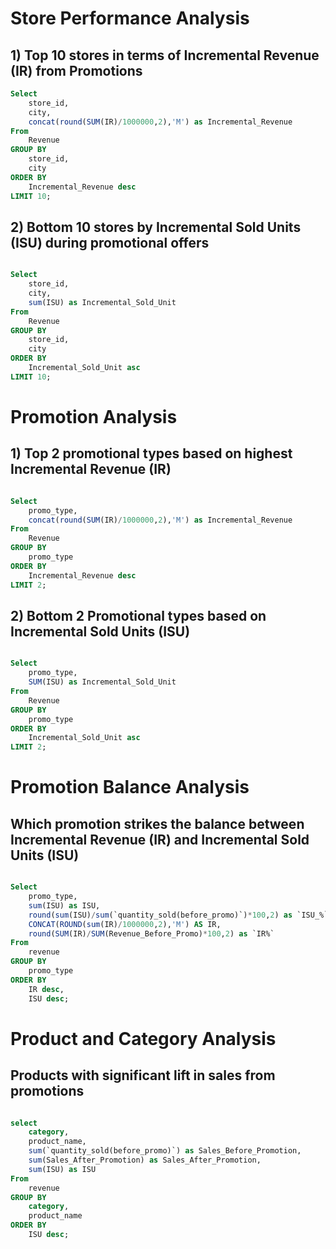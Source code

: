 # Store Performance Analysis

## 1) Top 10 stores in terms of Incremental Revenue (IR) from Promotions

```sql
Select 
    store_id,
    city,
    concat(round(SUM(IR)/1000000,2),'M') as Incremental_Revenue
From 
    Revenue
GROUP BY 
    store_id,
    city
ORDER BY 
    Incremental_Revenue desc
LIMIT 10;
```
## 2) Bottom 10 stores by Incremental Sold Units (ISU) during promotional offers
```sql

Select 
    store_id,
    city,
    sum(ISU) as Incremental_Sold_Unit
From 
    Revenue
GROUP BY 
    store_id,
    city
ORDER BY 
    Incremental_Sold_Unit asc
LIMIT 10;
```

# Promotion Analysis

## 1) Top 2 promotional types based on highest Incremental Revenue (IR)
``` sql

Select 
    promo_type,
    concat(round(SUM(IR)/1000000,2),'M') as Incremental_Revenue
From 
    Revenue
GROUP BY 
    promo_type
ORDER BY 
    Incremental_Revenue desc
LIMIT 2;

```
## 2) Bottom 2 Promotional types based on Incremental Sold Units (ISU)
``` sql

Select 
    promo_type,
    SUM(ISU) as Incremental_Sold_Unit
From 
    Revenue
GROUP BY 
    promo_type 
ORDER BY 
    Incremental_Sold_Unit asc
LIMIT 2;

```
# Promotion Balance Analysis
## Which promotion strikes the balance between Incremental Revenue (IR) and Incremental Sold Units (ISU)
```sql

Select 
    promo_type,
    sum(ISU) as ISU,
    round(sum(ISU)/sum(`quantity_sold(before_promo)`)*100,2) as `ISU_%`,
    CONCAT(ROUND(sum(IR)/1000000,2),'M') AS IR,
    round(SUM(IR)/SUM(Revenue_Before_Promo)*100,2) as `IR%`
From 
    revenue 
GROUP BY 
    promo_type
ORDER BY 
    IR desc,
    ISU desc;

```

# Product and Category Analysis
## Products with significant lift in sales from promotions
```sql

select 
    category,
    product_name,
    sum(`quantity_sold(before_promo)`) as Sales_Before_Promotion,
    sum(Sales_After_Promotion) as Sales_After_Promotion,
    sum(ISU) as ISU
From 
    revenue
GROUP BY 
    category,
    product_name
ORDER BY 
    ISU desc;

```


